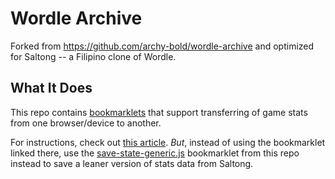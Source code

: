 # Wordle Archive

Forked from https://github.com/archy-bold/wordle-archive and optimized for Saltong -- a Filipino clone of Wordle.

## What It Does

This repo contains [bookmarklets](./bookmarklets) that support transferring of game stats from one browser/device to another.

For instructions, check out [this article](https://medium.com/@archy_bold/transfer-your-quordle-nerdle-heardle-state-stats-between-different-browsers-and-devices-8ac63edc0e11). _But_, instead of using the bookmarklet linked there, use the [save-state-generic.js](https://raw.githubusercontent.com/galiarmero/wordle-archive/main/bookmarklets/save-state-generic.js) bookmarklet from this repo instead to save a leaner version of stats data from Saltong.

